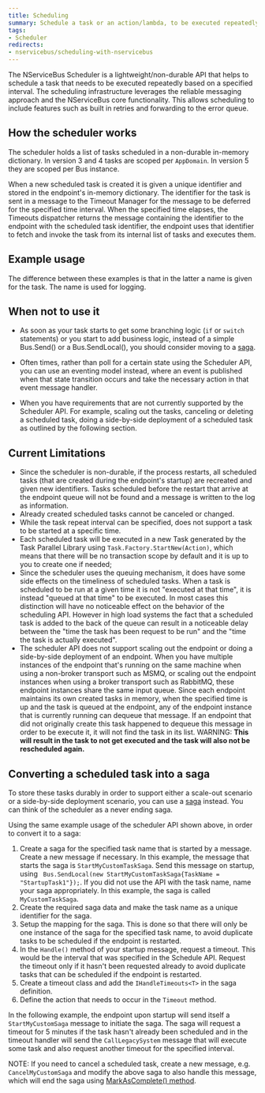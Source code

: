 ```yaml
---
title: Scheduling
summary: Schedule a task or an action/lambda, to be executed repeatedly at a given interval.
tags:
- Scheduler
redirects:
- nservicebus/scheduling-with-nservicebus
---
```


The NServiceBus Scheduler is a lightweight/non-durable API that helps to schedule a task that needs to be executed repeatedly based on a specified interval. The scheduling infrastructure leverages the reliable messaging approach and the NServiceBus core functionality. This allows scheduling to include features such as built in retries and forwarding to the error queue. 

## How the scheduler works

The scheduler holds a list of tasks scheduled in a non-durable in-memory dictionary. In version 3 and 4 tasks are scoped per `AppDomain`. In version 5 they are scoped per Bus instance.

When a new scheduled task is created it is given a unique identifier and stored in the endpoint's in-memory dictionary. The identifier for the task is sent in a message to the Timeout Manager for the message to be deferred for the specified time interval. When the specified time elapses, the Timeouts dispatcher returns the message containing the identifier to the endpoint with the scheduled task identifier, the endpoint uses that identifier to fetch and invoke the task from its internal list of tasks and executes them.

## Example usage

The difference between these examples is that in the latter a name is given for the task. The name is used for logging.

<!-- import ScheduleTask -->

## When not to use it

- As soon as your task starts to get some branching logic (`if` or `switch` statements) or you start to add business logic, instead of a simple Bus.Send() or a Bus.SendLocal(), you should consider moving to a [saga](/nservicebus/sagas).

- Often times, rather than poll for a certain state using the Scheduler API, you can use an eventing model instead, where an event is published when that state transition occurs and take the necessary action in that event message handler.

- When you have requirements that are not currently supported by the Scheduler API. For example, scaling out the  tasks, canceling or deleting a scheduled task, doing a side-by-side deployment of a scheduled task as outlined by the following section. 

## Current Limitations

- Since the scheduler is non-durable, if the process restarts, all scheduled tasks (that are created during the endpoint's startup) are recreated and given new identifiers. Tasks scheduled before the restart that arrive at the endpoint queue will not be found and a message is written to the log as information.  
- Already created scheduled tasks cannot be canceled or changed.
- While the task repeat interval can be specified, does not support a task to be started at a specific time.
- Each scheduled task will be executed in a new Task generated by the Task Parallel Library using `Task.Factory.StartNew(Action)`, which means that there will be no transaction scope by default and it is up to you to create one if needed;
- Since the scheduler uses the queuing mechanism, it does have some side effects on the timeliness of scheduled tasks. When a task is scheduled to be run at a given time it is not "executed at that time", it is instead "queued at that time" to be executed. In most cases this distinction will have no noticeable effect on the behavior of the scheduling API. However in high load systems the fact that a scheduled task is added to the back of the queue can result in a noticeable delay between the "time the task has been request to be run" and the "time the task is actually executed".
- The scheduler API does not support scaling out the endpoint or doing a side-by-side deployment of an endpoint. When you have multiple instances of the endpoint that's running on the same machine when using a non-broker transport such as MSMQ, or scaling out the endpoint instances when using a broker transport such as RabbitMQ, these endpoint instances share the same input queue. Since each endpoint maintains its own created tasks in memory, when the specified time is up and the task is queued at the endpoint, any of the endpoint instance that is currently running can dequeue that message. If an endpoint that did not originally create this task happened to dequeue this message in order to be execute it, it will not find the task in its list. 
WARNING: **This will result in the task to not get executed and the task will also not be rescheduled again.**  

## Converting a scheduled task into a saga
To store these tasks durably in order to support either a scale-out scenario or a side-by-side deployment scenario, you can use a [saga](/nservicebus/sagas) instead. You can think of the scheduler as a never ending saga.

Using the same example usage of the scheduler API shown above, in order to convert it to a saga:
1. Create a saga for the specified task name that is started by a message. Create a new message if necessary. In this example, the message that starts the saga is `StartMyCustomTaskSaga`. Send this message on startup, using ` Bus.SendLocal(new StartMyCustomTaskSaga{TaskName = "StartupTask1"});`. If you did not use the API with the task name, name your saga appropriately. In this example, the saga is called `MyCustomTaskSaga`. 
2. Create the required saga data and make the task name as a unique identifier for the saga. 
3. Setup the mapping for the saga. This is done so that there will only be one instance of the saga for the specified task name, to avoid duplicate tasks to be scheduled if the endpoint is restarted.
4. In the `Handle()` method of your startup message, request a timeout. This would be the interval that was specified in the Schedule API. Request the timeout only if it hasn't been requested already to avoid duplicate tasks that can be scheduled if the endpoint is restarted. 
5. Create a timeout class and add the `IHandleTimeouts<T>` in the saga definition.
6. Define the action that needs to occur in the `Timeout` method.

In the following example, the endpoint upon startup will send itself a `StartMyCustomSaga` message to initiate the saga. The saga will request a timeout for 5 minutes if the task hasn't already been scheduled and in the timeout handler will send the `CallLegacySystem` message that will execute some task and also request another timeout for the specified interval.

<!-- import ScheduleTaskSaga -->

NOTE: If you need to cancel a scheduled task, create a new message, e.g. `CancelMyCustomSaga` and modify the above saga to also handle this message, which will end the saga using [MarkAsComplete() method](/nservicebus/sagas/#ending-a-long-running-process). 
